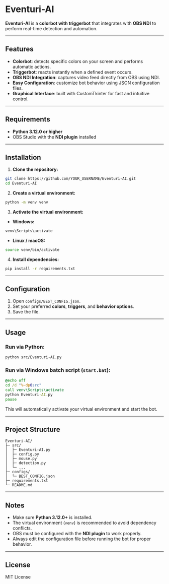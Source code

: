 # Eventuri-AI

**Eventuri-AI** is a **colorbot with triggerbot** that integrates with **OBS NDI** to perform real-time detection and automation.

---

## Features

- **Colorbot**: detects specific colors on your screen and performs automatic actions.  
- **Triggerbot**: reacts instantly when a defined event occurs.  
- **OBS NDI Integration**: captures video feed directly from OBS using NDI.  
- **Easy Configuration**: customize bot behavior using JSON configuration files.  
- **Graphical Interface**: built with CustomTkinter for fast and intuitive control.

---

## Requirements

- **Python 3.12.0 or higher**  
- OBS Studio with the **NDI plugin** installed

---

## Installation

1. **Clone the repository:**

```bash
git clone https://github.com/YOUR_USERNAME/Eventuri-AI.git
cd Eventuri-AI
```

2. **Create a virtual environment:**

```bash
python -m venv venv
```

3. **Activate the virtual environment:**

- **Windows:**
```bat
venv\Scripts\activate
```
- **Linux / macOS:**
```bash
source venv/bin/activate
```

4. **Install dependencies:**

```bash
pip install -r requirements.txt
```

---

## Configuration

1. Open `configs/BEST_CONFIG.json`.  
2. Set your preferred **colors**, **triggers**, and **behavior options**.  
3. Save the file.

---

## Usage

### Run via Python:

```bash
python src/Eventuri-AI.py
```

### Run via Windows batch script (`start.bat`):

```bat
@echo off
cd /d "%~dp0src"
call venv\Scripts\activate
python Eventuri-AI.py
pause
```

This will automatically activate your virtual environment and start the bot.

---

## Project Structure

```
Eventuri-AI/
├─ src/
│  ├─ Eventuri-AI.py
│  ├─ config.py
│  ├─ mouse.py
│  ├─ detection.py
│  └─ ...
├─ configs/
│  └─ BEST_CONFIG.json
├─ requirements.txt
└─ README.md
```

---

## Notes

- Make sure **Python 3.12.0+** is installed.  
- The virtual environment (`venv`) is recommended to avoid dependency conflicts.  
- OBS must be configured with the **NDI plugin** to work properly.  
- Always edit the configuration file before running the bot for proper behavior.

---

## License

MIT License

